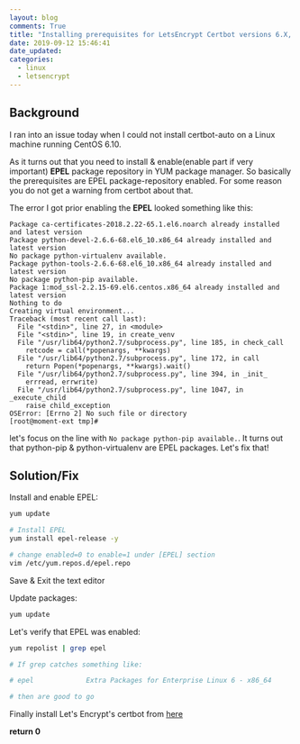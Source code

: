 ```yaml
---
layout: blog
comments: True
title: "Installing prerequisites for LetsEncrypt Certbot versions 6.X, 7.X and up"
date: 2019-09-12 15:46:41
date_updated:
categories:
  - linux
  - letsencrypt
---
```



## Background 

I ran into an issue today when I could not install certbot-auto on a Linux
machine running CentOS 6.10.

As it turns out that you need to install & enable(enable part if very important) **EPEL** package repository in YUM package manager. So
basically the prerequisites are EPEL package-repository enabled.  For some
reason you do not get a warning from certbot about that.

The error I got prior enabling the **EPEL** looked something like this:

    Package ca-certificates-2018.2.22-65.1.el6.noarch already installed and latest version
    Package python-devel-2.6.6-68.el6_10.x86_64 already installed and latest version
    No package python-virtualenv available.
    Package python-tools-2.6.6-68.el6_10.x86_64 already installed and latest version
    No package python-pip available.
    Package 1:mod_ssl-2.2.15-69.el6.centos.x86_64 already installed and latest version
    Nothing to do
    Creating virtual environment...
    Traceback (most recent call last):
      File "<stdin>", line 27, in <module>
      File "<stdin>", line 19, in create_venv
      File "/usr/lib64/python2.7/subprocess.py", line 185, in check_call
        retcode = call(*popenargs, **kwargs)
      File "/usr/lib64/python2.7/subprocess.py", line 172, in call
        return Popen(*popenargs, **kwargs).wait()
      File "/usr/lib64/python2.7/subprocess.py", line 394, in _init_
        errread, errwrite)
      File "/usr/lib64/python2.7/subprocess.py", line 1047, in _execute_child
        raise child_exception
    OSError: [Errno 2] No such file or directory
    [root@moment-ext tmp]#

let's focus on the line with `No package python-pip available.`.  It turns out
that  python-pip & python-virtualenv are EPEL packages.  Let's fix that!

## Solution/Fix

Install and enable EPEL:

```bash
yum update

# Install EPEL
yum install epel-release -y 

# change enabled=0 to enable=1 under [EPEL] section
vim /etc/yum.repos.d/epel.repo 
```
Save & Exit the text editor

Update packages:

```bash
yum update
```

Let's verify that EPEL was enabled:

```bash
yum repolist | grep epel

# If grep catches something like:

# epel             Extra Packages for Enterprise Linux 6 - x86_64           12,568

# then are good to go
```

Finally install Let's Encrypt's certbot from [here](https://certbot.eff.org/)

**return 0**
